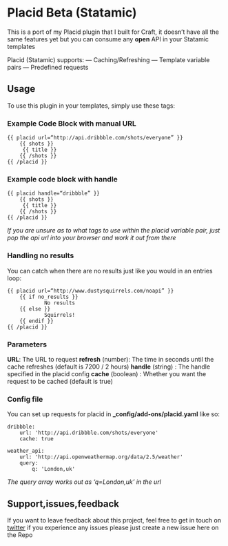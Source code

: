 # Placid Beta (Statamic)

This is a port of my Placid plugin that I built for Craft, it doesn’t have all the same features yet but you can consume any **open** API in your Statamic templates

Placid (Statamic) supports:
— Caching/Refreshing
— Template variable pairs
— Predefined requests

## Usage

To use this plugin in your templates, simply use these tags:

### Example Code Block with manual URL
 
	{{ placid url=“http://api.dribbble.com/shots/everyone” }}
		{{ shots }}
		 {{ title }}
		{{ /shots }}
	{{ /placid }}

### Example code block with handle
	{{ placid handle=“dribbble” }}
		{{ shots }}
		 {{ title }}
		{{ /shots }}
	{{ /placid }}

*If you are unsure as to what tags to use within the placid variable pair, just pop the api url into your browser and work it out from there*

### Handling no results
You can catch when there are no results just like you would in an entries loop:

	{{ placid url=“http://www.dustysquirrels.com/noapi” }}
		{{ if no_results }}
				No results
		{{ else }}
				Squirrels!
		{{ endif }}
	{{ /placid }}

### Parameters
**URL**: The URL to request
**refresh** (number): The time in seconds until the cache refreshes (default is 7200 / 2 hours)
**handle** (string) : The handle specified in the placid config
**cache** (boolean) : Whether you want the request to be cached (default is true)

### Config file
You can set up requests for placid in **_config/add-ons/placid.yaml** like so:

	dribbble:
		url: 'http://api.dribbble.com/shots/everyone'
		cache: true

	weather_api:
		url: 'http://api.openweathermap.org/data/2.5/weather'
		query:
			q: 'London,uk'

*The query array works out as ‘q=London,uk’ in the url*

## Support,issues,feedback
If you want to leave feedback about this project, feel free to get in touch on [twitter](http://www.twitter.com/alecritson) if you experience any issues please just create a new issue here on the Repo